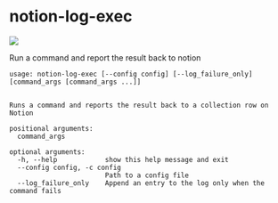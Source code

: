 # notion-log-exec

![](https://api.travis-ci.org/Adjective-Object/notion-log-exec.svg?branch=master)

Run a command and report the result back to notion

```
usage: notion-log-exec [--config config] [--log_failure_only]  [command_args [command_args ...]]


Runs a command and reports the result back to a collection row on Notion

positional arguments:
  command_args

optional arguments:
  -h, --help            show this help message and exit
  --config config, -c config
                        Path to a config file
  --log_failure_only    Append an entry to the log only when the command fails
```
